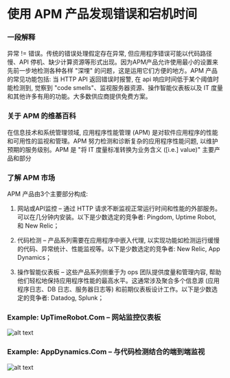 # 使用 APM 产品发现错误和宕机时间


### 一段解释

异常 != 错误。传统的错误处理假定存在异常, 但应用程序错误可能以代码路径慢、API 停机、缺少计算资源等形式出现。因为APM产品允许使用最小的设置来先前一步地检测各种各样 "深埋" 的问题，这是运用它们方便的地方。APM 产品的常见功能包括: 当 HTTP API 返回错误时报警, 在 api 响应时间低于某个阈值时能检测到, 觉察到 "code smells"、监视服务器资源、操作智能仪表板以及 IT 度量和其他许多有用的功能。大多数供应商提供免费方案。

### 关于 APM 的维基百科

在信息技术和系统管理领域, 应用程序性能管理 (APM) 是对软件应用程序的性能和可用性的监视和管理。APM 努力检测和诊断复杂的应用程序性能问题, 以维护预期的服务级别。APM 是 "将 IT 度量标准转换为业务含义 ([i.e.] value)"
主要产品和部分

### 了解 APM 市场

APM 产品由3个主要部分构成:

1. 网站或API监控 – 通过 HTTP 请求不断监视正常运行时间和性能的外部服务。可以在几分钟内安装。以下是少数选定的竞争者: Pingdom, Uptime Robot, 和 New Relic；

2. 代码检测 – 产品系列需要在应用程序中嵌入代理, 以实现功能如检测运行缓慢的代码、异常统计、性能监视等。以下是少数选定的竞争者: New Relic, App Dynamics；

3. 操作智能仪表板 – 这些产品系列侧重于为 ops 团队提供度量和管理内容, 帮助他们轻松地保持应用程序性能的最高水平。这通常涉及聚合多个信息源 (应用程序日志、DB 日志、服务器日志等) 和前期仪表板设计工作。以下是少数选定的竞争者: Datadog, Splunk；    



 ### Example: UpTimeRobot.Com – 网站监控仪表板
![alt text](https://github.com/i0natan/nodebestpractices/blob/master/assets/images/uptimerobot.jpg "Website monitoring dashboard")

 ### Example: AppDynamics.Com – 与代码检测结合的端到端监视
![alt text](https://github.com/i0natan/nodebestpractices/blob/master/assets/images/app-dynamics-dashboard.png "end to end monitoring combined with code instrumentation")

